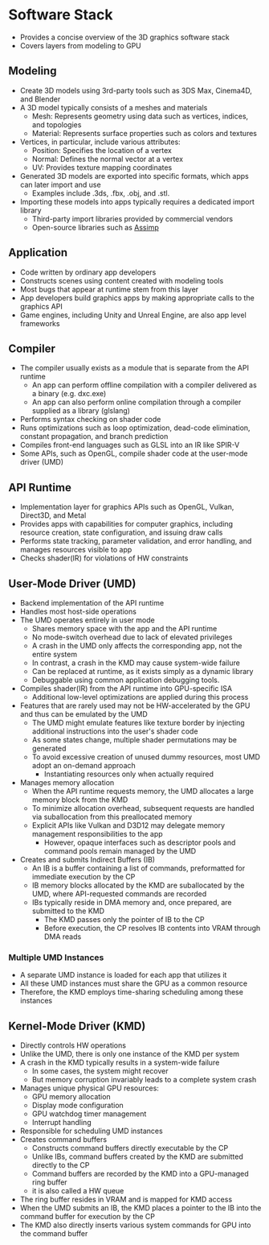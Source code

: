 # Software Stack
- Provides a concise overview of the 3D graphics software stack
- Covers layers from modeling to GPU

## Modeling
- Create 3D models using 3rd-party tools such as 3DS Max, Cinema4D, and Blender
- A 3D model typically consists of a meshes and materials
    - Mesh: Represents geometry using data such as vertices, indices, and topologies
    - Material: Represents surface properties such as colors and textures
- Vertices, in particular, include various attributes:
    - Position: Specifies the location of a vertex
    - Normal: Defines the normal vector at a vertex
    - UV: Provides texture mapping coordinates
- Generated 3D models are exported into specific formats, which apps can later import and use
    - Examples include .3ds, .fbx, .obj, and .stl.
- Importing these models into apps typically requires a dedicated import library
    - Third-party import libraries provided by commercial vendors
    - Open-source libraries such as [Assimp](https://github.com/assimp/assimp)

## Application
- Code written by ordinary app developers
- Constructs scenes using content created with modeling tools
- Most bugs that appear at runtime stem from this layer
- App developers build graphics apps by making appropriate calls to the graphics API
- Game engines, including Unity and Unreal Engine, are also app level frameworks

## Compiler
- The compiler usually exists as a module that is separate from the API runtime
    - An app can perform offline compilation with a compiler delivered as a binary (e.g. dxc.exe)
    - An app can also perform online compilation through a compiler supplied as a library (glslang)
- Performs syntax checking on shader code
- Runs optimizations such as loop optimization, dead-code elimination, constant propagation, and branch prediction
- Compiles front-end languages such as GLSL into an IR like SPIR-V
- Some APIs, such as OpenGL, compile shader code at the user-mode driver (UMD)

## API Runtime
- Implementation layer for graphics APIs such as OpenGL, Vulkan, Direct3D, and Metal
- Provides apps with capabilities for computer graphics, including resource creation, state configuration, and issuing draw calls
- Performs state tracking, parameter validation, and error handling, and manages resources visible to app
- Checks shader(IR) for violations of HW constraints

## User-Mode Driver (UMD)
- Backend implementation of the API runtime
- Handles most host-side operations
- The UMD operates entirely in user mode
    - Shares memory space with the app and the API runtime
    - No mode-switch overhead due to lack of elevated privileges
    - A crash in the UMD only affects the corresponding app, not the entire system
    - In contrast, a crash in the KMD may cause system-wide failure
    - Can be replaced at runtime, as it exists simply as a dynamic library
    - Debuggable using common application debugging tools.
- Compiles shader(IR) from the API runtime into GPU-specific ISA
    - Additional low-level optimizations are applied during this process
- Features that are rarely used may not be HW-accelerated by the GPU and thus can be emulated by the UMD
    - The UMD might emulate features like texture border by injecting additional instructions into the user's shader code
    - As some states change, multiple shader permutations may be generated
    - To avoid excessive creation of unused dummy resources, most UMD adopt an on-demand approach
        - Instantiating resources only when actually required
- Manages memory allocation
    - When the API runtime requests memory, the UMD allocates a large memory block from the KMD
    - To minimize allocation overhead, subsequent requests are handled via suballocation from this preallocated memory
    - Explicit APIs like Vulkan and D3D12 may delegate memory management responsibilities to the app
        - However, opaque interfaces such as descriptor pools and command pools remain managed by the UMD
- Creates and submits Indirect Buffers (IB)
    - An IB is a buffer containing a list of commands, preformatted for immediate execution by the CP
    - IB memory blocks allocated by the KMD are suballocated by the UMD, where API-requested commands are recorded
    - IBs typically reside in DMA memory and, once prepared, are submitted to the KMD
        - The KMD passes only the pointer of IB to the CP
        - Before execution, the CP resolves IB contents into VRAM through DMA reads

### Multiple UMD Instances
- A separate UMD instance is loaded for each app that utilizes it
- All these UMD instances must share the GPU as a common resource
- Therefore, the KMD employs time-sharing scheduling among these instances

## Kernel-Mode Driver (KMD)
- Directly controls HW operations
- Unlike the UMD, there is only one instance of the KMD per system
- A crash in the KMD typically results in a system-wide failure
    - In some cases, the system might recover
    - But memory corruption invariably leads to a complete system crash
- Manages unique physical GPU resources:
    - GPU memory allocation
    - Display mode configuration
    - GPU watchdog timer management
    - Interrupt handling
- Responsible for scheduling UMD instances
- Creates command buffers
    - Constructs command buffers directly executable by the CP
    - Unlike IBs, command buffers created by the KMD are submitted directly to the CP
    - Command buffers are recorded by the KMD into a GPU-managed ring buffer
    - it is also called a HW queue
- The ring buffer resides in VRAM and is mapped for KMD access
- When the UMD submits an IB, the KMD places a pointer to the IB into the command buffer for execution by the CP
- The KMD also directly inserts various system commands for GPU into the command buffer
